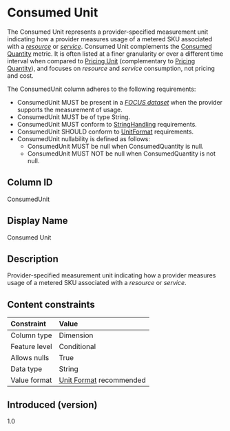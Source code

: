 # Consumed Unit

The Consumed Unit represents a provider-specified measurement unit indicating how a provider measures usage of a metered SKU associated with a [*resource*](#glossary:resource) or [*service*](#glossary:service). Consumed Unit complements the [Consumed Quantity](#consumedquantity) metric. It is often listed at a finer granularity or over a different time interval when compared to [Pricing Unit](#pricingunit) (complementary to [Pricing Quantity](#pricingquantity)), and focuses on *resource* and *service* consumption, not pricing and cost.

The ConsumedUnit column adheres to the following requirements:

* ConsumedUnit MUST be present in a [*FOCUS dataset*](#glossary:FOCUS-dataset) when the provider supports the measurement of usage.
* ConsumedUnit MUST be of type String.
* ConsumedUnit MUST conform to [StringHandling](#stringhandling) requirements.
* ConsumedUnit SHOULD conform to [UnitFormat](#unitformat) requirements.
* ConsumedUnit nullability is defined as follows:
  * ConsumedUnit MUST be null when ConsumedQuantity is null.
  * ConsumedUnit MUST NOT be null when ConsumedQuantity is not null.

## Column ID

ConsumedUnit

## Display Name

Consumed Unit

## Description

Provider-specified measurement unit indicating how a provider measures usage of a metered SKU associated with a *resource* or *service*.

## Content constraints

|    Constraint   |      Value      |
|:----------------|:----------------|
| Column type     | Dimension       |
| Feature level   | Conditional     |
| Allows nulls    | True            |
| Data type       | String          |
| Value format    | [Unit Format](#unitformat) recommended |

## Introduced (version)

1.0
